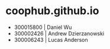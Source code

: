 # coophub.github.io
* 300015800 | Daniel Wu
* 300002426 | Andrew Dzierzanowski
* 300006243 | Lucas Anderson